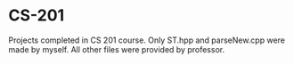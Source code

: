# CS-201
Projects completed in CS 201 course.
Only ST.hpp and parseNew.cpp were made by myself.
All other files were provided by professor.
